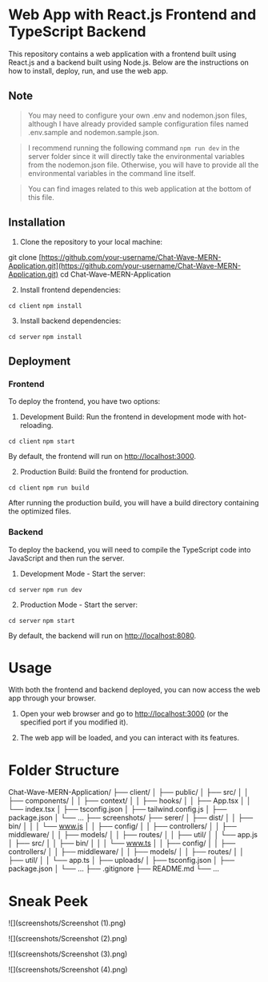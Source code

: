 # Web App with React.js Frontend and TypeScript Backend

This repository contains a web application with a frontend built using React.js and a backend built using Node.js. Below are the instructions on how to install, deploy, run, and use the web app.

## Note

> You may need to configure your own .env and nodemon.json files, although I have already provided sample configuration files named .env.sample and nodemon.sample.json.

> I recommend running the following command `npm run dev` in the server folder since it will directly take the environmental variables from the nodemon.json file. Otherwise, you will have to provide all the environmental variables in the command line itself.

> You can find images related to this web application at the bottom of this file.

## Installation

1. Clone the repository to your local machine:

git clone [https://github.com/your-username/Chat-Wave-MERN-Application.git](https://github.com/your-username/Chat-Wave-MERN-Application.git)
cd Chat-Wave-MERN-Application

2. Install frontend dependencies:

`cd client`
`npm install`

3. Install backend dependencies:

`cd server`
`npm install`

## Deployment

### Frontend

To deploy the frontend, you have two options:

1. Development Build: Run the frontend in development mode with hot-reloading.

`cd client`
`npm start`

By default, the frontend will run on [http://localhost:3000](http://localhost:3000).

2. Production Build: Build the frontend for production.

`cd client`
`npm run build`

After running the production build, you will have a build directory containing the optimized files.

### Backend

To deploy the backend, you will need to compile the TypeScript code into JavaScript and then run the server.

1. Development Mode - Start the server:

`cd server`
`npm run dev`

2. Production Mode - Start the server:

`cd server`
`npm start`

By default, the backend will run on [http://localhost:8080](http://localhost:8080).

# Usage

With both the frontend and backend deployed, you can now access the web app through your browser.

1. Open your web browser and go to [http://localhost:3000](http://localhost:3000) (or the specified port if you modified it).

2. The web app will be loaded, and you can interact with its features.

# Folder Structure

Chat-Wave-MERN-Application/
├── client/
│   ├── public/
│   ├── src/
│   │   ├── components/
│   │   ├── context/
│   │   ├── hooks/
│   │   ├── App.tsx
│   │   └── index.tsx
│   ├── tsconfig.json
│   ├── tailwind.config.js
│   ├── package.json
│   └── ...
├── screenshots/
├── serer/
│   ├── dist/
│   │   ├── bin/
│   │   │   └── www.js
│   │   ├── config/
│   │   ├── controllers/
│   │   ├── middleware/
│   │   ├── models/
│   │   ├── routes/
│   │   ├── util/
│   │   └── app.js
│   ├── src/
│   │   ├── bin/
│   │   │   └── www.ts
│   │   ├── config/
│   │   ├── controllers/
│   │   ├── middleware/
│   │   ├── models/
│   │   ├── routes/
│   │   ├── util/
│   │   └── app.ts
│   ├── uploads/
│   ├── tsconfig.json
│   ├── package.json
│   └── ...
├── .gitignore
├── README.md
└── ...

# Sneak Peek

![](screenshots/Screenshot (1).png)


![](screenshots/Screenshot (2).png)


![](screenshots/Screenshot (3).png)


![](screenshots/Screenshot (4).png)